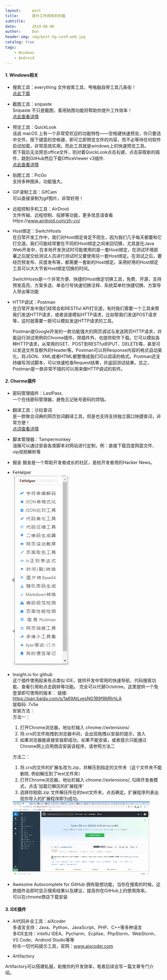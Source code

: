 ```yaml
---
layout:     post
title:      提升工作效率的利器
subtitle:   
date:       2019-06-06
author:     Don
header-img: img/post-bg-ios9-web.jpg
catalog: true
tags:
    - Windows
    - Android
---
```


#### 1. Windows相关  

- 搜索工具：everything
	文件收索工具，甩电脑自带工具几条街！  
	[点此下载](https://everything.en.softonic.com)

- 截图工具：snipaste  
	Snipaste 不只是截图，善用贴图功能将帮助你提升工作效率！  
	[点此查看详情](https://www.snipaste.com)

- 预览工具：QuickLook  
	话说 macOS 上有一个非常受欢迎的功能特性——空格键快速预览，你只要选中文件，按下键盘的空格键，即可立即预览文件的内容，而不必等待任何软件启动加载，非常高效实用。而此工具就是windows上的快速预览工具。  
	若下载后无法预览office文件，则对着QuickLook点击右键，点击获取新的插件，跳到GitHub然后下载OfficeViewer v3插件.  
	[点此查看详情](https://pooi.moe/QuickLook/)

- 贴图工具：PicGo  
	支持多种图床，功能强大。 

- GIF录制工具：GifCam  
	可以直接录制为gif图片，非常好用！
	
- 远程控制手机工具：AirDroid  
	文件传输、远程控制、投屏等功能，更多信息请查看https://www.airdroid.com/zh-cn/

- Host绑定：SwitchHosts    
	在日常开发工作中，我们对Host绑定肯定不陌生，因为我们几乎每天都要和它打交道。我们可能经常要在不同的Host绑定之间来回切换，尤其是在Java Web开发中，在本地开发测试时可能使用的是一套Host绑定，在测试环境部署之后提交给测试人员进行测试时又要使用另一套Host绑定。在测试之后，要经历预发布、灰度发布等，都需要一套新的Host绑定。采用好用的Host绑定工具可以大大节省Host绑定切换的时间。

	SwitchHosts是一个非常方便、快捷的Host绑定切换工具，免费、开源，支持预发高亮、方案多选、单击行号快速切换注释、系统菜单栏快捷切换、方案导入导出等功能

- HTTP调试：Postman    
	在日常开发中我们经常会和RESTful API打交道，有时我们需要一个工具来帮我们发送HTTP请求，或者说是模拟HTTP请求，比如帮我们发送POST请求等，这时就需要一款可以模拟发送HTTP请求的工具。

	Postman是Google开发的一款功能强大的网页调试与发送网页HTTP请求，并能运行测试用例的Chrome插件。除插件外，也提供软件下载。它可以模拟各种HTTP请求，从常用的GET、POST到RESTful的PUT、DELETE等，甚至可以发送文件及额外的Header等。Postman可以将Response内容的格式自动美化，将JSON、XML或者HTML都整理成我们可以阅读的格式。Postman还支持编写测试脚本，可以快速检查Request结果，并返回测试结果。总之，Postman是一款非常不错的可以用来做HTTP调试的软件。

#### 2. Chorme插件

- 密码管理插件：LastPass  
	一个在线密码管理器，避免忘记账号密码的烦恼。

- 翻译工具：沙拉查词  
	是一款聚合词典的网页划词翻译工具，但是也支持支持独立窗口快捷查词，非常方便！  
	[点词查看详情](https://github.com/crimx/ext-saladict/wiki)

- 脚本管理器：Tampermonkey  
	油猴可以通过安装各类脚本对网站进行定制，例：直接下载百度网盘文件、vip视频解析等

- 掘金
	掘金是一个帮助开发者成长的社区，是给开发者用的Hacker News。
- FeHelper  
	<img src="/img/article/fehelper.png"/>

- Insight.io for github  
	这个插件使用起来有点类似 IDE，提供开发中常用的快速导航、代码搜索功能、查看引用和点击跳转等功能。
	完全可以代替Octotree。这里提供一个免登录即可使用的版本：
	链接: <https://pan.baidu.com/s/1a69AtLvesNG1B9f8MRrhLA>   
	提取码: 7v5e   
	安装方法：  
	方法一：  
	1. 打开Chrome浏览器，地址栏输入 chrome://extensions/
	2. 将.crx的文件拖拽到浏览器中间，会出现拖拽以安装的提示，放入
	3. 如果浏览器能直接安装即成功，如果不能安装，或者提示只能通过Chrome网上应用商店安装该程序，请参照方法二   

	方法二：  
	1. 将.crx的文件的扩展名改为.zip，并解压到指定的文件夹（这个文件夹不能删除, 例如解压到了test文件夹）  
	2. 打开Chrome浏览器，地址栏输入 chrome://extensions/, 勾择开发者模式，点击'加载已解压的扩展程序'  
	3. 选择你刚刚.zip`文件解压所在的test文件夹，点击确定。扩展程序列表出现你导入的扩展程序即为成功。  
	<img src="/img/article/insightio.gif"/>

- Awesome Autocomplete for GitHub
	拥有联想功能，当你在搜索的时候，这款插件会即时显示搜索结果以及建议，提高你在GitHub上的使用效率。  
	可以在chrome商店下载安装

#### 3. IDE插件

- AI代码补全工具：aiXcoder  
多语言支持：Java、Python、JavaScript、PHP、C++等多种语言  
多IDE支持：intelliJ IDEA、Pycharm、Ecplise、PhpStorm、WebStorm、VS Code、Android Studio等等  
秒杀一切代码提示工具，官网：www.aixcoder.com  


- Artifactory  

Artifactory可以搭建私服，助推你的开发效率，笔者后续会写一篇文章专门介绍。
